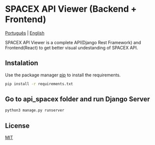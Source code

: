 # SPACEX API Viewer (Backend + Frontend)
[Português](readme.md) | [English](lang/english/readme.md)


SPACEX API Viewer is a complete API(Django Rest Framework) and Frontend(React) to get better visual undestanding of SPACEX API.

## Instalation
Use the package manager [pip](https://pip.pypa.io/en/stable/) to install the requirements.

```bash
pip install -r requirements.txt
```

## Go to api_spacex folder and run Django Server
```bash
python3 manage.py runserver
```
## License
[MIT](https://choosealicense.com/licenses/mit/)
